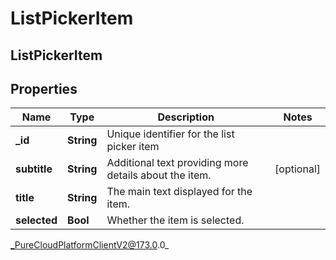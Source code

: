 # ListPickerItem

## ListPickerItem

## Properties

|Name | Type | Description | Notes|
|------------ | ------------- | ------------- | -------------|
| **_id** | **String** | Unique identifier for the list picker item | |
| **subtitle** | **String** | Additional text providing more details about the item. | [optional] |
| **title** | **String** | The main text displayed for the item. | |
| **selected** | **Bool** | Whether the item is selected. | |



_PureCloudPlatformClientV2@173.0.0_
